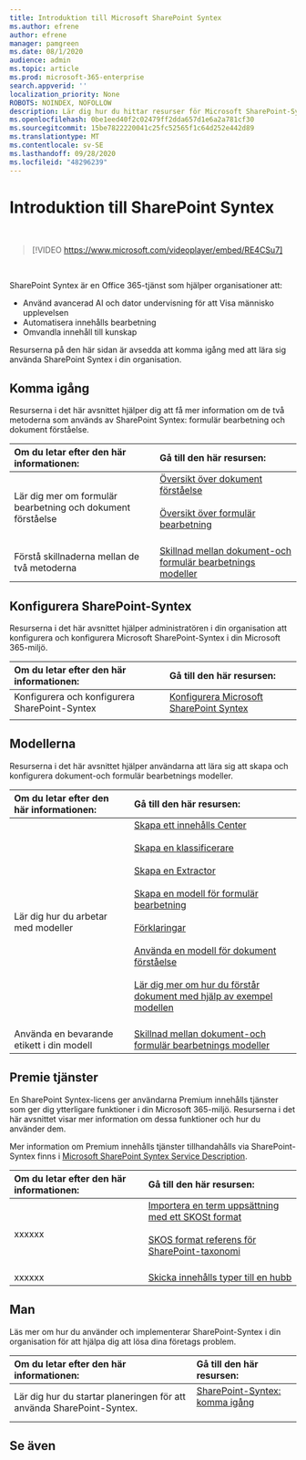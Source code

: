 ```yaml
---
title: Introduktion till Microsoft SharePoint Syntex
ms.author: efrene
author: efrene
manager: pamgreen
ms.date: 08/1/2020
audience: admin
ms.topic: article
ms.prod: microsoft-365-enterprise
search.appverid: ''
localization_priority: None
ROBOTS: NOINDEX, NOFOLLOW
description: Lär dig hur du hittar resurser för Microsoft SharePoint-Syntex.
ms.openlocfilehash: 0be1eed40f2c02479ff2dda657d1e6a2a781cf30
ms.sourcegitcommit: 15be7822220041c25fc52565f1c64d252e442d89
ms.translationtype: MT
ms.contentlocale: sv-SE
ms.lasthandoff: 09/28/2020
ms.locfileid: "48296239"
---
```

# <a name="introduction-to-sharepoint-syntex"></a>Introduktion till SharePoint Syntex


</br>

> [!VIDEO https://www.microsoft.com/videoplayer/embed/RE4CSu7] 

</br>

SharePoint Syntex är en Office 365-tjänst som hjälper organisationer att:

- Använd avancerad AI och dator undervisning för att Visa människo upplevelsen
- Automatisera innehålls bearbetning
- Omvandla innehåll till kunskap

Resurserna på den här sidan är avsedda att komma igång med att lära sig använda SharePoint Syntex i din organisation.

## <a name="get-started"></a>Komma igång

Resurserna i det här avsnittet hjälper dig att få mer information om de två metoderna som används av SharePoint Syntex: formulär bearbetning och dokument förståelse.

|**Om du letar efter den här informationen:**|**Gå till den här resursen:**|
|:-----|:-----|
|Lär dig mer om formulär bearbetning och dokument förståelse|[Översikt över dokument förståelse](https://docs.microsoft.com/microsoft-365/contentunderstanding/document-understanding-overview)<br><br>[Översikt över formulär bearbetning](https://docs.microsoft.com/microsoft-365/contentunderstanding/form-processing-overview)<br><br>|
|Förstå skillnaderna mellan de två metoderna|[Skillnad mellan dokument-och formulär bearbetnings modeller](/https://docs.microsoft.com/microsoft-365/contentunderstanding/difference-between-document-understanding-and-form-processing-model)|

  
## <a name="set-up-sharepoint-syntex"></a>Konfigurera SharePoint-Syntex

Resurserna i det här avsnittet hjälper administratören i din organisation att konfigurera och konfigurera Microsoft SharePoint-Syntex i din Microsoft 365-miljö.

|**Om du letar efter den här informationen:**|**Gå till den här resursen:**|
|:-----|:-----|
|Konfigurera och konfigurera SharePoint-Syntex|[Konfigurera Microsoft SharePoint Syntex](https://docs.microsoft.com/microsoft-365/contentunderstanding/set-up-content-understanding)|
|||
 
## <a name="models"></a>Modellerna

Resurserna i det här avsnittet hjälper användarna att lära sig att skapa och konfigurera dokument-och formulär bearbetnings modeller.

|**Om du letar efter den här informationen:**|**Gå till den här resursen:**|
|:-----|:-----|
|Lär dig hur du arbetar med modeller|[Skapa ett innehålls Center](https://docs.microsoft.com/microsoft-365/contentunderstanding/create-a-content-center)<br><br>[Skapa en klassificerare](https://docs.microsoft.com/microsoft-365/contentunderstanding/create-a-classifier)<br><br>[Skapa en Extractor](https://docs.microsoft.com/microsoft-365/contentunderstanding/create-an-extractor)<br><br>[Skapa en modell för formulär bearbetning](https://docs.microsoft.com/microsoft-365/contentunderstanding/create-a-form-processing-model)<br><br>[Förklaringar](https://docs.microsoft.com/microsoft-365/contentunderstanding/form-processing-overview)<br><br>[Använda en modell för dokument förståelse](https://docs.microsoft.com/microsoft-365/contentunderstanding/apply-a-model)<br><br>[Lär dig mer om hur du förstår dokument med hjälp av exempel modellen](https://docs.microsoft.com/microsoft-365/contentunderstanding/learn-about-document-understanding-models-through-the-sample-model)<br><br>|
|Använda en bevarande etikett i din modell|[Skillnad mellan dokument-och formulär bearbetnings modeller](/https://docs.microsoft.com/microsoft-365/contentunderstanding/difference-between-document-understanding-and-form-processing-model)|




## <a name="premium-services"></a>Premie tjänster

En SharePoint Syntex-licens ger användarna Premium innehålls tjänster som ger dig ytterligare funktioner i din Microsoft 365-miljö. Resurserna i det här avsnittet visar mer information om dessa funktioner och hur du använder dem.

Mer information om Premium innehålls tjänster tillhandahålls via SharePoint-Syntex finns i [Microsoft SharePoint Syntex Service Description](). 


|**Om du letar efter den här informationen:**|**Gå till den här resursen:**|
|:-----|:-----|
|xxxxxx|[Importera en term uppsättning med ett SKOSt format](https://docs.microsoft.com/microsoft-365/contentunderstanding/import-term-set-skos)<br><br>[SKOS format referens för SharePoint-taxonomi](https://docs.microsoft.com/microsoft-365/contentunderstanding/skos-format-reference)<br><br>|
|xxxxxx|[Skicka innehålls typer till en hubb](https://docs.microsoft.com/microsoft-365/contentunderstanding/push-content-type-to-hub)|

## <a name="adoption"></a>Man

Läs mer om hur du använder och implementerar SharePoint-Syntex i din organisation för att hjälpa dig att lösa dina företags problem.

|**Om du letar efter den här informationen:**|**Gå till den här resursen:**|
|:-----|:-----|
|Lär dig hur du startar planeringen för att använda SharePoint-Syntex. |[SharePoint-Syntex: komma igång](https://docs.microsoft.com/microsoft-365/contentunderstanding/adoption-getstarted)<br><br>|


## <a name="see-also"></a>Se även




